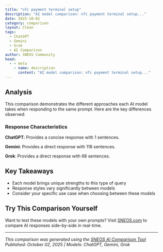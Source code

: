 ```yaml
---
title: "nfc payment terminal setup"
description: "AI model comparison: nfc payment terminal setup..."
date: 2025-10-02
category: comparison
layout: Clean
tags:
  - ChatGPT
  - Gemini
  - Grok
  - AI Comparison
author: SNEOS Community
head:
  - - meta
    - name: description
      content: "AI model comparison: nfc payment terminal setup..."
---
```


<ChatComparison
  title="nfc payment terminal setup"
  prompt="nfc payment terminal setup"
  :responses='{
    "ChatGPT": "Setting up an NFC payment terminal involves several steps, including hardware installation, software configuration, and integration with payment processing services. Here&#x27;s a general guide to help you set up an NFC payment terminal:\n\n### 1. Choose the Right NFC Payment Terminal\n- **Select a Terminal:** Choose a terminal that fits your business needs (e.g., Square, PayPal Here, Clover, Ingenico, Verifone).\n- **Check Compatibility:** Ensure the terminal is compatible with your existing equipment and payment processing service.\n\n### 2. Gather Required Equipment\n- **NFC Terminal:** The actual device to accept payments.\n- **Power Supply:** Make sure you have adequate power sources.\n- **Network Connection:** Have access to Wi-Fi or an Ethernet connection for internet connectivity.\n\n### 3. Install the Hardware\n- **Unbox the Terminal:** Carefully unpack the terminal and its accessories.\n- **Connect to Power:** Plug the terminal into a power source.\n- **Network Setup:** Connect to Wi-Fi or Ethernet as required by the terminal. Some terminals may allow mobile connections via Bluetooth or cellular.\n\n### 4. Configure the Terminal\n- **Software Installation:** Follow manufacturer&#x27;s instructions to install any necessary software updates.\n- **Pair with a Mobile Device (if applicable):** Some terminals can connect with mobile devices for enhanced functionality.\n- **Set Up Merchant Account:** If required, sign up for a merchant account through your payment processor and link it to the terminal.\n\n### 5. Integrate with Payment Processing\n- **Connect to Payment Processor:** Input your payment processing account details into the terminal as instructed.\n- **Test Payments:** Run test transactions to ensure everything is functioning properly.\n\n### 6. Train Your Staff\n- **Provide Training:** Ensure that your staff knows how to use the terminal, process transactions, and troubleshoot common issues.\n- **Customer Interaction:** Train staff on how to assist customers during NFC payments.\n\n### 7. Ensure Security Compliance\n- **PCI Compliance:** Make sure that your setup complies with PCI DSS (Payment Card Industry Data Security Standard).\n- **Secure Customer Data:** Understand how to securely handle sensitive payment information.\n\n### 8. Set Up Customer Support\n- **Technical Support:** Have a plan for technical support in case of issues with the terminal.\n- **Customer Queries:** Prepare to handle customer questions regarding the NFC payment process.\n\n### 9. Monitor and Optimize Usage\n- **Monitor Transactions:** Regularly check transaction reports and troubleshoot any issues that arise.\n- **Gather Feedback:** Ask staff and customers for feedback regarding the payment process to identify areas for improvement.\n\n### Additional Considerations\n- **Regulatory Compliance:** Be aware of any local regulations around electronic payments and ensure compliance.\n- **Marketing NFC Payments:** Promote the availability of NFC payments to your customers.\n\n### Conclusion\nBy following these steps, you can successfully set up an NFC payment terminal to enhance the payment options available to your customers. Always refer to the specific manufacturer’s documentation and your payment processor&#x27;s guidelines for precise instructions tailored to your setup.",
    "Gemini": "Setting up an NFC payment terminal can seem daunting, but breaking it down into steps makes it manageable. Here\u0027s a comprehensive guide:\n\n**1. Choose the Right NFC Payment Terminal:**\n\n*   **Types:**\n    *   **Standalone Terminals:** These are dedicated payment terminals often used in retail stores, restaurants, and other businesses.  They connect to a payment processor via Wi-Fi, Ethernet, or cellular data.\n    *   **Mobile Card Readers (Dongles):**  These are small devices that connect to a smartphone or tablet via Bluetooth or the audio jack.  They\u0027re ideal for mobile businesses, pop-up shops, and accepting payments on the go. Popular options include Square, Stripe, and PayPal Here.\n    *   **Smart POS Systems:** These are all-in-one systems that integrate payment processing, inventory management, reporting, and other business functions.  Many smart POS systems have built-in NFC capabilities. Examples include Clover, Toast (for restaurants), and Shopify POS.\n*   **Key Considerations:**\n    *   **Business Needs:**  How many transactions do you process daily?  Do you need to accept payments on the go?  Do you need inventory management?\n    *   **Payment Processor Compatibility:**  Make sure the terminal is compatible with your chosen payment processor (e.g., Square, Stripe, PayPal, a traditional merchant account provider).\n    *   **Fees:**  Understand the transaction fees, monthly fees, setup fees, and any other costs associated with the terminal and processor.  Compare different providers carefully.\n    *   **Security:**  Ensure the terminal is PCI-compliant and offers robust security features to protect customer data.\n    *   **Customer Support:**  Choose a provider with reliable customer support in case you encounter issues.\n    *   **Ease of Use:**  The terminal should be easy for both you and your customers to use.\n    *   **Connectivity:**  Consider the terminal\u0027s connectivity options (Wi-Fi, Ethernet, cellular) and choose the best option for your environment.\n    *   **Contactless Payment Methods:**  Ensure it supports all relevant contactless methods, including:\n        *   **NFC (Near-Field Communication):**  Apple Pay, Google Pay, Samsung Pay, and contactless credit cards.\n        *   **EMV Chip Cards:** Standard chip-and-PIN payments.\n        *   **Magnetic Stripe Cards:**  For older cards, though this is becoming less common.\n\n**2. Obtain a Merchant Account (If Needed):**\n\n*   **Why You Need One (Potentially):**  A merchant account is a special type of bank account that allows you to accept credit and debit card payments. Some payment processors like Square and Stripe act as aggregators and you don\u0027t need to obtain a merchant account on your own. However, for higher volume, higher risk or more specialized business models, obtaining a dedicated merchant account is advisable.\n*   **Choosing a Merchant Account Provider:**\n    *   **Traditional Merchant Account Providers:**  These companies (e.g., First Data, Worldpay, Global Payments) provide merchant accounts and payment processing services.  They often require a more involved application process but can offer lower transaction rates for high-volume businesses.\n    *   **Payment Aggregators (e.g., Square, Stripe, PayPal):**  These providers allow you to accept payments without setting up a separate merchant account. They handle the merchant account aspect for you. They are usually a great starting point.\n\n*   **Application Process:**  You\u0027ll typically need to provide information about your business, including:\n    *   Business name and address\n    *   Tax ID (EIN)\n    *   Bank account details\n    *   Business type and industry\n    *   Estimated monthly processing volume\n\n**3. Connect and Configure the Terminal:**\n\n*   **Standalone Terminals/Smart POS Systems:**\n    1.  **Unbox and Inspect:**  Make sure you have all the components, including the terminal, power adapter, and any necessary cables.\n    2.  **Connect Power:**  Plug the terminal into a power outlet.\n    3.  **Connect to Network:**  Connect the terminal to your Wi-Fi network or Ethernet cable.  Follow the terminal\u0027s instructions for connecting to Wi-Fi.\n    4.  **Initial Setup:**  Power on the terminal and follow the on-screen prompts to configure settings like language, date, time, and timezone.\n    5.  **Account Activation:**  Typically you activate the terminal online, providing the serial number, your merchant ID (if applicable), and other information. Follow the instructions provided by your payment processor.\n    6.  **Software Updates:**  Check for and install any available software updates.\n    7.  **Test Transaction:**  Perform a test transaction to ensure the terminal is working correctly.\n*   **Mobile Card Readers (Dongles):**\n    1.  **Charge the Reader:**  Charge the card reader completely before use.\n    2.  **Download the App:**  Download the payment processor\u0027s app (e.g., Square, Stripe, PayPal Here) on your smartphone or tablet.\n    3.  **Connect via Bluetooth/Audio Jack:**  Pair the card reader with your device via Bluetooth or plug it into the audio jack.\n    4.  **Log In:**  Log in to the app using your payment processor account credentials.\n    5.  **Test Transaction:**  Perform a test transaction to ensure the reader is working correctly.\n\n**4. Configure Payment Settings:**\n\n*   **Currency:**  Set the correct currency for your transactions.\n*   **Tax Rates:**  Configure any applicable sales tax rates.\n*   **Tipping Options:**  Enable or disable tipping options, and set default tip percentages.\n*   **Receipt Options:**  Customize receipt options (e.g., email receipts, printed receipts).\n*   **Transaction Limits:**  Set transaction limits (if desired) to prevent fraudulent activity.\n*   **Reporting:**  Familiarize yourself with the reporting features of your payment processor or terminal to track sales and manage your account.\n\n**5. Train Your Staff:**\n\n*   **Demonstrate Usage:**  Show your staff how to use the terminal to accept payments, process refunds, and handle common customer inquiries.\n*   **Provide Training Materials:**  Provide written instructions or videos for reference.\n*   **Practice Transactions:**  Have staff practice using the terminal with simulated transactions.\n*   **Troubleshooting:**  Teach staff how to troubleshoot common issues, such as card reading errors or network connectivity problems.\n\n**6. Security Best Practices:**\n\n*   **PCI Compliance:**  Adhere to the Payment Card Industry Data Security Standard (PCI DSS) to protect cardholder data. Your payment processor should guide you through this.\n*   **Secure Network:**  Use a secure Wi-Fi network with a strong password.  Avoid using public Wi-Fi networks for payment processing.\n*   **Keep Software Updated:**  Regularly update the terminal\u0027s software to patch security vulnerabilities.\n*   **Physical Security:**  Secure the terminal to prevent theft or tampering.\n*   **Employee Training:**  Educate employees about security best practices to prevent fraud.\n\n**7. Promote Contactless Payments:**\n\n*   **Signage:**  Display signs indicating that you accept NFC payments.\n*   **Verbal Communication:**  Inform customers that you accept contactless payments.\n*   **Training:**  Train your staff to encourage customers to use contactless payments.\n\n**Troubleshooting Tips:**\n\n*   **Card Not Recognized:**\n    *   Ensure the card is properly positioned near the NFC reader.\n    *   Try cleaning the card or reader.\n    *   Ask the customer to try a different card or payment method.\n    *   Check if the terminal\u0027s software is up to date.\n*   **Network Connectivity Issues:**\n    *   Check your Wi-Fi connection.\n    *   Restart the terminal.\n    *   Contact your internet service provider (ISP).\n*   **Transaction Errors:**\n    *   Verify the card details and amount.\n    *   Try the transaction again.\n    *   Contact your payment processor for assistance.\n\n**Key Payment Processor Options:**\n\n*   **Square:** User-friendly, popular for small businesses.  Good for mobile payments.\n*   **Stripe:**  Developer-friendly, ideal for online businesses and integrated payments.\n*   **PayPal:**  Widely recognized, good for both online and in-person payments.\n*   **Clover:**  A versatile POS system with a range of hardware and software options.\n*   **Toast:**  Designed specifically for restaurants, offering features like online ordering and table management.\n*   **Traditional Merchant Account Providers (e.g., First Data, Worldpay, Global Payments):**  Potentially lower rates for high-volume businesses, but often more complex to set up.\n\n**Important Considerations:**\n\n*   **Read the Fine Print:** Carefully review the terms and conditions of your merchant account agreement or payment processor agreement.\n*   **Monitor Your Account:** Regularly monitor your account for fraudulent activity or unauthorized transactions.\n*   **Stay Informed:** Stay up-to-date on the latest payment industry trends and security best practices.\n\nBy following these steps and carefully considering your business needs, you can successfully set up an NFC payment terminal and start accepting contactless payments. Remember to research and compare different options to find the best solution for your specific situation. Good luck!\n",
    "Grok": "Setting up an NFC (Near Field Communication) payment terminal allows businesses to accept contactless payments from customers using credit/debit cards, mobile wallets (like Apple Pay, Google Pay, or Samsung Pay), or other NFC-enabled devices. Below is a step-by-step guide to setting up an NFC payment terminal:\n\n---\n\n### **1. Understand NFC Payment Technology**\n- **What is NFC?** NFC is a short-range wireless technology that enables devices to communicate when they are close to each other (typically within 4 cm). It is widely used for contactless payments.\n- **Benefits:** Fast transactions, enhanced security (via tokenization), and convenience for customers.\n- **Requirements:** An NFC-enabled payment terminal, a merchant account, and a compatible payment processing service.\n\n---\n\n### **2. Choose a Payment Processor or Merchant Service Provider**\n- Select a payment processor that supports NFC payments. Popular providers include:\n  - Square\n  - PayPal\n  - Stripe\n  - Clover\n  - SumUp\n  - Traditional banks (e.g., Chase, Bank of America)\n- Ensure the provider supports contactless payments and offers NFC-compatible hardware.\n\n**Key Considerations:**\n- Transaction fees (per swipe/tap).\n- Monthly fees or subscription costs.\n- Compatibility with your business type and POS (Point of Sale) system.\n- Availability of customer support.\n\n---\n\n### **3. Acquire an NFC-Enabled Payment Terminal**\n- Purchase or lease an NFC payment terminal or card reader from your chosen payment processor. Examples of NFC-compatible devices include:\n  - Square Reader for contactless and chip payments\n  - Clover Flex or Clover Mini\n  - PayPal Zettle Reader\n  - Stripe Terminal\n- Ensure the terminal supports major contactless payment methods (Visa, Mastercard, Amex, Discover) and mobile wallets (Apple Pay, Google Pay, Samsung Pay).\n- Some providers bundle the terminal with their service, while others may charge a one-time or rental fee.\n\n**Requirements:**\n- The terminal should have an NFC symbol (a small icon with curved lines) to indicate contactless payment support.\n- It should comply with EMV (chip card) standards for added security.\n\n---\n\n### **4. Set Up a Merchant Account**\n- Sign up for a merchant account with your chosen payment processor if you don\u2019t already have one.\n- Provide necessary business information, such as:\n  - Business name, address, and contact details.\n  - Tax ID or EIN (Employer Identification Number).\n  - Bank account details for receiving payments.\n- Complete any required verification (e.g., identity or business validation).\n\n---\n\n### **5. Connect and Configure the NFC Terminal**\n- **Unbox the Terminal:** Follow the manufacturer\u2019s instructions for initial setup (charging, powering on, etc.).\n- **Connect to the Internet:** Most NFC terminals require an internet connection via Wi-Fi, Ethernet, or cellular data to process payments.\n- **Pair with POS System or App:** If your terminal integrates with a POS system or mobile app (e.g., Square app, Clover app):\n  - Download the app on your smartphone, tablet, or computer.\n  - Follow the pairing instructions (usually via Bluetooth or a wired connection).\n- **Log In:** Use your merchant account credentials to log into the terminal or app.\n\n**Test the Connection:** Ensure the terminal can connect to the payment processor\u2019s servers for real-time transaction processing.\n\n---\n\n### **6. Enable Contactless Payments**\n- In the terminal or app settings, ensure that contactless or NFC payments are enabled.\n- Check for firmware updates for the terminal to ensure it has the latest security and compatibility features.\n\n---\n\n### **7. Train Staff**\n- Train employees on how to use the NFC terminal, including:\n  - How to process contactless payments (instruct customers to tap their card or phone on the terminal).\n  - How to handle declined transactions or errors.\n  - How to issue refunds or void transactions.\n- Ensure staff know how to troubleshoot basic issues (e.g., connectivity problems).\n\n---\n\n### **8. Test the NFC Terminal**\n- Conduct a test transaction using an NFC-enabled card or mobile wallet to ensure everything works correctly.\n- Verify that the payment is processed, and the funds are deposited into your merchant account (this may take 1-3 business days depending on the provider).\n\n---\n\n### **9. Display Contactless Payment Signage**\n- Inform customers that you accept contactless payments by displaying signage or decals (often provided by the payment processor) with logos for Visa payWave, Mastercard Contactless, Apple Pay, Google Pay, etc.\n\n---\n\n### **10. Monitor Transactions and Fees**\n- Regularly check transaction reports through your payment processor\u2019s dashboard or app to track sales and identify any issues.\n- Review processing fees to ensure they align with the agreed-upon rates.\n\n---\n\n### **Troubleshooting Common Issues**\n- **Terminal Not Detecting NFC Payments:** Ensure the terminal is powered on, connected to the internet, and that NFC/contactless payments are enabled in the settings.\n- **Slow or Failed Transactions:** Check internet connectivity and ensure the customer\u2019s card or device supports NFC.\n- **Customer Card Declined:** Advise the customer to use an alternative payment method or contact their bank.\n- **Firmware/Software Issues:** Update the terminal\u2019s firmware or app to the latest version.\n\n---\n\n### **Security Best Practices**\n- **PCI Compliance:** Ensure your setup complies with Payment Card Industry Data Security Standards (PCI DSS) to protect customer data.\n- **Encryption and Tokenization:** NFC payments use tokenization (randomly generated codes instead of card numbers) for added security.\n- **Protect the Terminal:** Keep the terminal in a secure location to prevent tampering or theft.\n- **Regular Updates:** Keep the terminal\u2019s software/firmware up to date to address security vulnerabilities.\n\n---\n\nBy following these steps, you can successfully set up an NFC payment terminal and start accepting contactless payments. If you encounter specific issues or need assistance with a particular brand or provider, let me know, and I can provide more tailored guidance!"
  }'
  published-date="08:30"
/>

## Analysis

This comparison demonstrates the different approaches each AI model takes when responding to the same prompt. Here are the key differences observed:

### Response Characteristics

**ChatGPT**: Provides a concise response with 1 sentences. 

**Gemini**: Provides a direct response with 118 sentences. 

**Grok**: Provides a direct response with 68 sentences. 

## Key Takeaways

- Each model brings unique strengths to this type of query
- Response styles vary significantly between models
- Consider your specific use case when choosing between these models

## Try This Comparison Yourself

Want to test these models with your own prompts? Visit [SNEOS.com](https://sneos.com) to compare AI responses side-by-side in real-time.

---

*This comparison was generated using the [SNEOS AI Comparison Tool](https://sneos.com)*
*Published: October 02, 2025 | Models: ChatGPT, Gemini, Grok*
